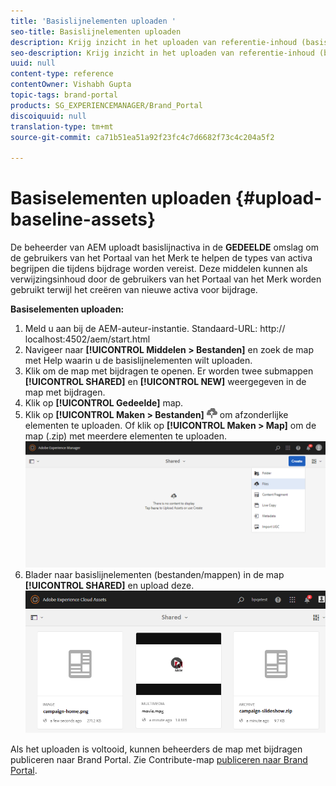 ```yaml
---
title: 'Basislijnelementen uploaden '
seo-title: Basislijnelementen uploaden
description: Krijg inzicht in het uploaden van referentie-inhoud (basislijnelementen) naar een bijdragemap in Brand Portal.
seo-description: Krijg inzicht in het uploaden van referentie-inhoud (basislijnelementen) naar een bijdragemap in Brand Portal.
uuid: null
content-type: reference
contentOwner: Vishabh Gupta
topic-tags: brand-portal
products: SG_EXPERIENCEMANAGER/Brand_Portal
discoiquuid: null
translation-type: tm+mt
source-git-commit: ca71b51ea51a92f23fc4c7d6682f73c4c204a5f2

---
```



# Basiselementen uploaden {#upload-baseline-assets}

De beheerder van AEM uploadt basislijnactiva in de **GEDEELDE** omslag om de gebruikers van het Portaal van het Merk te helpen de types van activa begrijpen die tijdens bijdrage worden vereist. Deze middelen kunnen als verwijzingsinhoud door de gebruikers van het Portaal van het Merk worden gebruikt terwijl het creëren van nieuwe activa voor bijdrage.

**Basiselementen uploaden:**

1. Meld u aan bij de AEM-auteur-instantie.
Standaard-URL: http:// localhost:4502/aem/start.html
1. Navigeer naar **[!UICONTROL Middelen > Bestanden]** en zoek de map met Help waarin u de basislijnelementen wilt uploaden.
1. Klik om de map met bijdragen te openen. Er worden twee submappen **[!UICONTROL SHARED]** en **[!UICONTROL NEW]** weergegeven in de map met bijdragen.
1. Klik op **[!UICONTROL Gedeelde]** map.
1. Klik op **[!UICONTROL Maken > Bestanden]** ![](assets/upload.png) om afzonderlijke elementen te uploaden.
Of klik op **[!UICONTROL Maken > Map]** om de map (.zip) met meerdere elementen te uploaden.
   ![](assets/upload-baseline-assets1.png)
1. Blader naar basislijnelementen (bestanden/mappen) in de map **[!UICONTROL SHARED]** en upload deze.
   ![](assets/upload-baseline-assets2.png)

Als het uploaden is voltooid, kunnen beheerders de map met bijdragen publiceren naar Brand Portal. Zie Contribute-map [publiceren naar Brand Portal](brand-portal-publish-contribution-folder-to-brand-portal.md).